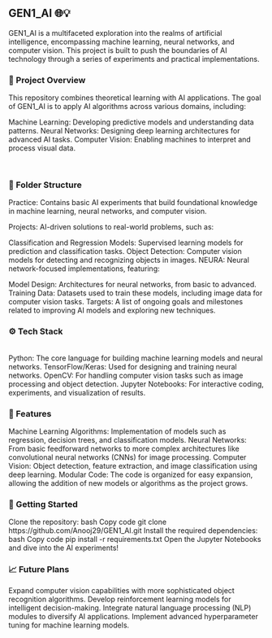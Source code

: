 <h2>GEN1_AI 🌐💡</h2>
GEN1_AI is a multifaceted exploration into the realms of artificial intelligence, encompassing machine learning, neural networks, and computer vision. This project is built to push the boundaries of AI technology through a series of experiments and practical implementations.<br>

<h3>🚀 Project Overview </h3>
<p>This repository combines theoretical learning with AI applications. The goal of GEN1_AI is to apply AI algorithms across various domains, including:

Machine Learning: Developing predictive models and understanding data patterns.
Neural Networks: Designing deep learning architectures for advanced AI tasks.
Computer Vision: Enabling machines to interpret and process visual data.</p><br>

<h3>📂 Folder Structure</h3>
<p></p>Practice: Contains basic AI experiments that build foundational knowledge in machine learning, neural networks, and computer vision.

Projects: AI-driven solutions to real-world problems, such as:

Classification and Regression Models: Supervised learning models for prediction and classification tasks.
Object Detection: Computer vision models for detecting and recognizing objects in images.
NEURA: Neural network-focused implementations, featuring:

Model Design: Architectures for neural networks, from basic to advanced.
Training Data: Datasets used to train these models, including image data for computer vision tasks.
Targets: A list of ongoing goals and milestones related to improving AI models and exploring new techniques.

<h3>⚙️ Tech Stack</h3><br>
Python: The core language for building machine learning models and neural networks.
TensorFlow/Keras: Used for designing and training neural networks.
OpenCV: For handling computer vision tasks such as image processing and object detection.
Jupyter Notebooks: For interactive coding, experiments, and visualization of results.</br>
<h3>🌟 Features</h3>
Machine Learning Algorithms: Implementation of models such as regression, decision trees, and classification models.
Neural Networks: From basic feedforward networks to more complex architectures like convolutional neural networks (CNNs) for image processing.
Computer Vision: Object detection, feature extraction, and image classification using deep learning.
Modular Code: The code is organized for easy expansion, allowing the addition of new models or algorithms as the project grows.
<h3>🔧 Getting Started</h3>
Clone the repository:
bash
Copy code
git clone https://github.com/Anooj29/GEN1_AI.git
Install the required dependencies:
bash
Copy code
pip install -r requirements.txt
Open the Jupyter Notebooks and dive into the AI experiments!
<h3>📈 Future Plans</h3>
Expand computer vision capabilities with more sophisticated object recognition algorithms.
Develop reinforcement learning models for intelligent decision-making.
Integrate natural language processing (NLP) modules to diversify AI applications.
Implement advanced hyperparameter tuning for machine learning models.
